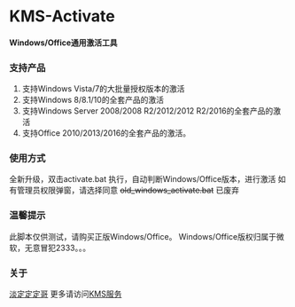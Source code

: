 # KMS-Activate
#### Windows/Office通用激活工具

### 支持产品
1. 支持Windows Vista/7的大批量授权版本的激活
2. 支持Windows 8/8.1/10的全套产品的激活
3. 支持Windows Server 2008/2008 R2/2012/2012 R2/2016的全套产品的激活
4. 支持Office 2010/2013/2016的全套产品的激活。

### 使用方式
全新升级，双击activate.bat 执行，自动判断Windows/Office版本，进行激活
如有管理员权限弹窗，请选择同意
~~old_windows_activate.bat~~ 已废弃

### 温馨提示
此脚本仅供测试，请购买正版Windows/Office。
Windows/Office版权归属于微软，无意冒犯2333。。。

### 关于
[淡定定定哥](https://www.ddddg.cn/ "淡定定定哥")
更多请访问[KMS服务](https://kms.ddddg.cn/ "KMS服务")
